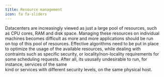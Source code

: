 ```yaml
---
title: Resource management
icon: fa fa-sliders
---
```

Datacenters are increasingly viewed as just a large pool of resources, such as
CPU cores, RAM and disk space.
Managing these resources on individual machines becomes difficult as more
and more applications should be run on top of this pool of resources.
Effective algorithms need to be put in place to optimize the usage of
the available resources, while dealing with contraints such as specific
security, or locality/non-locality requirements for some scheduling requests.
After all, its ususally undesirable to run, for instance, services of the same  
kind or services with different security levels, on the same physical host.

